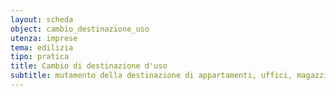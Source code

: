 ```yaml
---
layout: scheda
object: cambio_destinazione_uso
utenza: imprese
tema: edilizia
tipo: pratica
title: Cambio di destinazione d'uso
subtitle: mutamento della destinazione di appartamenti, uffici, magazzini, negozi, garage, box, depositi etc..
---
```

